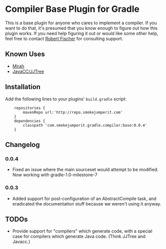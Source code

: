 # Compiler Base Plugin for Gradle

This is a base plugin for anyone who cares to implement a compiler. If you want to do that, it's presumed that you know enough to 
figure out how this plugin works.  If you need help figuring it out or would like some other help, feel free to contact 
[Robert Fischer](http://github.com/RobertFischer/) for consulting support.

## Known Uses

* [Mirah](http://github.com/RobertFischer/Gradle-Mirah-Compiler)
* [JavaCC/JJTree](http://github.com/RobertFischer/Gradle-Javacc-Plugin) 

## Installation

Add the following lines to your plugins' `build.gradle` script:

		repositories {
			mavenRepo url:'http://repo.smokejumperit.com'
		}
		dependencies {
			classpath 'com.smokejumperit.gradle.compiler:base:0.0.4'
		}

## Changelog

### 0.0.4

* Fixed an issue where the main sourceset would attempt to be modified. Now working with gradle-1.0-milestone-7

### 0.0.3

* Added support for post-configuration of an AbstractCompile task, and eradicated the documentation stuff because we weren't using it anyway.

## TODOs 

* Provide support for "compilers" which generate code, with a special case for compilers which generate Java code. (Think JJTree and Javacc.)


